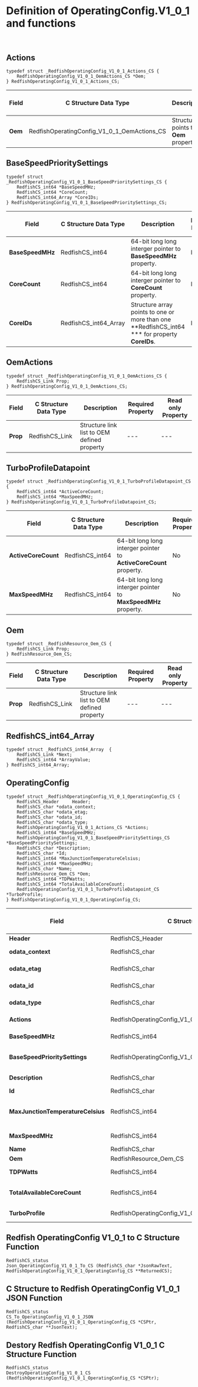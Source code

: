 # Definition of OperatingConfig.V1_0_1 and functions<br><br>

## Actions
    typedef struct _RedfishOperatingConfig_V1_0_1_Actions_CS {
        RedfishOperatingConfig_V1_0_1_OemActions_CS *Oem;
    } RedfishOperatingConfig_V1_0_1_Actions_CS;

|Field |C Structure Data Type|Description |Required Property|Read only Property
| ---  | --- | --- | --- | ---
|**Oem**|RedfishOperatingConfig_V1_0_1_OemActions_CS| Structure points to **Oem** property.| No| No


## BaseSpeedPrioritySettings
    typedef struct _RedfishOperatingConfig_V1_0_1_BaseSpeedPrioritySettings_CS {
        RedfishCS_int64 *BaseSpeedMHz;
        RedfishCS_int64 *CoreCount;
        RedfishCS_int64_Array *CoreIDs;
    } RedfishOperatingConfig_V1_0_1_BaseSpeedPrioritySettings_CS;

|Field |C Structure Data Type|Description |Required Property|Read only Property
| ---  | --- | --- | --- | ---
|**BaseSpeedMHz**|RedfishCS_int64| 64-bit long long interger pointer to **BaseSpeedMHz** property.| No| Yes
|**CoreCount**|RedfishCS_int64| 64-bit long long interger pointer to **CoreCount** property.| No| Yes
|**CoreIDs**|RedfishCS_int64_Array| Structure array points to one or more than one **RedfishCS_int64 *** for property **CoreIDs**.| No| Yes


## OemActions
    typedef struct _RedfishOperatingConfig_V1_0_1_OemActions_CS {
        RedfishCS_Link Prop;
    } RedfishOperatingConfig_V1_0_1_OemActions_CS;

|Field |C Structure Data Type|Description |Required Property|Read only Property
| ---  | --- | --- | --- | ---
|**Prop**|RedfishCS_Link| Structure link list to OEM defined property| ---| ---


## TurboProfileDatapoint
    typedef struct _RedfishOperatingConfig_V1_0_1_TurboProfileDatapoint_CS {
        RedfishCS_int64 *ActiveCoreCount;
        RedfishCS_int64 *MaxSpeedMHz;
    } RedfishOperatingConfig_V1_0_1_TurboProfileDatapoint_CS;

|Field |C Structure Data Type|Description |Required Property|Read only Property
| ---  | --- | --- | --- | ---
|**ActiveCoreCount**|RedfishCS_int64| 64-bit long long interger pointer to **ActiveCoreCount** property.| No| Yes
|**MaxSpeedMHz**|RedfishCS_int64| 64-bit long long interger pointer to **MaxSpeedMHz** property.| No| Yes


## Oem
    typedef struct _RedfishResource_Oem_CS {
        RedfishCS_Link Prop;
    } RedfishResource_Oem_CS;

|Field |C Structure Data Type|Description |Required Property|Read only Property
| ---  | --- | --- | --- | ---
|**Prop**|RedfishCS_Link| Structure link list to OEM defined property| ---| ---


## RedfishCS_int64_Array
    typedef struct _RedfishCS_int64_Array  {
        RedfishCS_Link *Next;
        RedfishCS_int64 *ArrayValue;
    } RedfishCS_int64_Array;



## OperatingConfig
    typedef struct _RedfishOperatingConfig_V1_0_1_OperatingConfig_CS {
        RedfishCS_Header     Header;
        RedfishCS_char *odata_context;
        RedfishCS_char *odata_etag;
        RedfishCS_char *odata_id;
        RedfishCS_char *odata_type;
        RedfishOperatingConfig_V1_0_1_Actions_CS *Actions;
        RedfishCS_int64 *BaseSpeedMHz;
        RedfishOperatingConfig_V1_0_1_BaseSpeedPrioritySettings_CS *BaseSpeedPrioritySettings;
        RedfishCS_char *Description;
        RedfishCS_char *Id;
        RedfishCS_int64 *MaxJunctionTemperatureCelsius;
        RedfishCS_int64 *MaxSpeedMHz;
        RedfishCS_char *Name;
        RedfishResource_Oem_CS *Oem;
        RedfishCS_int64 *TDPWatts;
        RedfishCS_int64 *TotalAvailableCoreCount;
        RedfishOperatingConfig_V1_0_1_TurboProfileDatapoint_CS *TurboProfile;
    } RedfishOperatingConfig_V1_0_1_OperatingConfig_CS;

|Field |C Structure Data Type|Description |Required Property|Read only Property
| ---  | --- | --- | --- | ---
|**Header**|RedfishCS_Header|Redfish C structure header|---|---
|**odata_context**|RedfishCS_char| String pointer to **@odata.context** property.| No| No
|**odata_etag**|RedfishCS_char| String pointer to **@odata.etag** property.| No| No
|**odata_id**|RedfishCS_char| String pointer to **@odata.id** property.| Yes| No
|**odata_type**|RedfishCS_char| String pointer to **@odata.type** property.| Yes| No
|**Actions**|RedfishOperatingConfig_V1_0_1_Actions_CS| Structure points to **Actions** property.| No| No
|**BaseSpeedMHz**|RedfishCS_int64| 64-bit long long interger pointer to **BaseSpeedMHz** property.| No| Yes
|**BaseSpeedPrioritySettings**|RedfishOperatingConfig_V1_0_1_BaseSpeedPrioritySettings_CS| Structure points to **BaseSpeedPrioritySettings** property.| No| No
|**Description**|RedfishCS_char| String pointer to **Description** property.| No| Yes
|**Id**|RedfishCS_char| String pointer to **Id** property.| Yes| Yes
|**MaxJunctionTemperatureCelsius**|RedfishCS_int64| 64-bit long long interger pointer to **MaxJunctionTemperatureCelsius** property.| No| Yes
|**MaxSpeedMHz**|RedfishCS_int64| 64-bit long long interger pointer to **MaxSpeedMHz** property.| No| Yes
|**Name**|RedfishCS_char| String pointer to **Name** property.| Yes| Yes
|**Oem**|RedfishResource_Oem_CS| Structure points to **Oem** property.| No| No
|**TDPWatts**|RedfishCS_int64| 64-bit long long interger pointer to **TDPWatts** property.| No| Yes
|**TotalAvailableCoreCount**|RedfishCS_int64| 64-bit long long interger pointer to **TotalAvailableCoreCount** property.| No| Yes
|**TurboProfile**|RedfishOperatingConfig_V1_0_1_TurboProfileDatapoint_CS| Structure points to **TurboProfile** property.| No| No
## Redfish OperatingConfig V1_0_1 to C Structure Function
    RedfishCS_status
    Json_OperatingConfig_V1_0_1_To_CS (RedfishCS_char *JsonRawText, RedfishOperatingConfig_V1_0_1_OperatingConfig_CS **ReturnedCS);

## C Structure to Redfish OperatingConfig V1_0_1 JSON Function
    RedfishCS_status
    CS_To_OperatingConfig_V1_0_1_JSON (RedfishOperatingConfig_V1_0_1_OperatingConfig_CS *CSPtr, RedfishCS_char **JsonText);

## Destory Redfish OperatingConfig V1_0_1 C Structure Function
    RedfishCS_status
    DestroyOperatingConfig_V1_0_1_CS (RedfishOperatingConfig_V1_0_1_OperatingConfig_CS *CSPtr);

